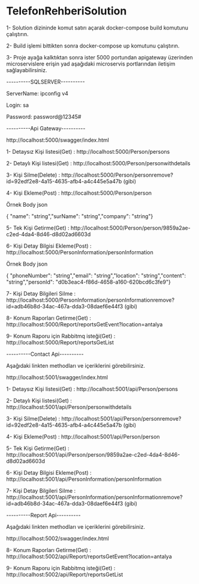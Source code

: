 # TelefonRehberiSolution

1- Solution dizininde komut satırı açarak docker-compose build komutunu çalıştırın.

2- Build işlemi bittikten sonra docker-compose up komutunu çalıştırın.

3- Proje ayağa kalktıktan sonra ister 5000 portundan apigateway üzerinden microservislere erişin
yad aşağıdaki microservis portlarından iletişim sağlayabilirsiniz.



----------SQLSERVER----------

ServerName: ipconfig v4 

Login: sa

Password: password@12345#


----------Api Gateway----------

http://localhost:5000/swagger/index.html

1- Detaysız Kişi listesi(Get)                      :  http://localhost:5000/Person/persons 

2- Detaylı Kişi listesi(Get)                       :  http://localhost:5000/Person/personwithdetails

3- Kişi Silme(Delete)                              :  http://localhost:5000/Person/personremove?id=92edf2e8-4a15-4635-afb4-a4c445e5a47b (gibi)

4- Kişi Ekleme(Post)                               :  http://localhost:5000/Person/person

Örnek Body json

{ "name": "string","surName": "string","company": "string"}
        
5- Tek Kişi Getirme(Get)                           :  http://localhost:5000/Person/person/9859a2ae-c2ed-4da4-8d46-d8d02ad6603d  

6- Kişi Detay Bilgisi Ekleme(Post)                 :  http://localhost:5000/PersonInformation/personInformation

Örnek Body json

{ "phoneNumber": "string","email": "string","location": "string","content": "string","personId": "d0b3eac4-f86d-4658-a160-620bcd6c3fe9"}

7- Kişi Detay Bilgileri Silme                      :  http://localhost:5000/PersonInformation/personInformationremove?id=adb46b8d-34ac-467a-dda3-08daef6e44f3 (gibi)

8- Konum Raporları Getirme(Get)                    :  http://localhost:5000/Report/reportsGetEvent?location=antalya 

9- Konum Raporu için Rabbitmq isteği(Get)          :  http://localhost:5000/Report/reportsGetList


----------Contact Api----------

Aşağıdaki linkten methodları ve içeriklerini görebilirsiniz.

http://localhost:5001/swagger/index.html

1- Detaysız Kişi listesi(Get)                      :  http://localhost:5001/api/Person/persons 

2- Detaylı Kişi listesi(Get)                       :  http://localhost:5001/api/Person/personwithdetails

3- Kişi Silme(Delete)                              :  http://localhost:5001/api/Person/personremove?id=92edf2e8-4a15-4635-afb4-a4c445e5a47b (gibi)

4- Kişi Ekleme(Post)                               :  http://localhost:5001/api/Person/person
        
5- Tek Kişi Getirme(Get)                           :  http://localhost:5001/api/Person/person/9859a2ae-c2ed-4da4-8d46-d8d02ad6603d  

6- Kişi Detay Bilgisi Ekleme(Post)                 :  http://localhost:5001/api/PersonInformation/personInformation

7- Kişi Detay Bilgileri Silme                      :  http://localhost:5001/api/PersonInformation/personInformationremove?id=adb46b8d-34ac-467a-dda3-08daef6e44f3 (gibi)




----------Report Api----------

Aşağıdaki linkten methodları ve içeriklerini görebilirsiniz.

http://localhost:5002/swagger/index.html

8- Konum Raporları Getirme(Get)                    :  http://localhost:5002/api/Report/reportsGetEvent?location=antalya 

9- Konum Raporu için Rabbitmq isteği(Get)          :  http://localhost:5002/api/Report/reportsGetList
